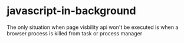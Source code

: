 # javascript-in-background

The only situation when page visbility api won't be executed is when a browser process is killed from task or process manager
